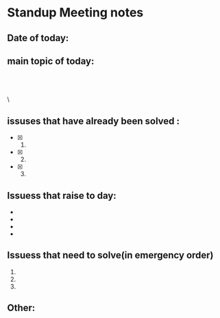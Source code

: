 # Standup Meeting notes
## Date of today:



## main topic of today:
\
\
\
\

## issuses that have already been solved :
- [x] 1.
- [x] 2.
- [x] 3. 


## Issuess that raise to day:

 *
 *
 *
 *




## Issuess that need to solve(in emergency order)
 1.
 2.
 3.



## Other: 
